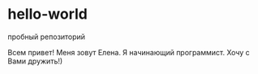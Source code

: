 # hello-world
пробный репозиторий

Всем привет!
Меня зовут Елена. Я начинающий программист. Хочу с Вами  дружить!)
